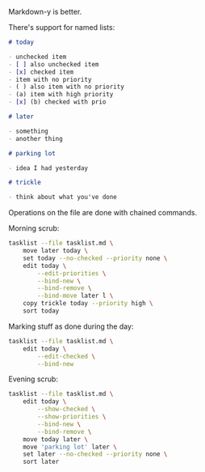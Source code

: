 Markdown-y is better.

There's support for named lists:

```markdown
# today

- unchecked item
- [ ] also unchecked item
- [x] checked item
- item with no priority
- ( ) also item with no priority
- (a) item with high priority
- [x] (b) checked with prio

# later

- something
- another thing

# parking lot

- idea I had yesterday

# trickle

- think about what you've done

```

Operations on the file are done with chained commands.

Morning scrub:

```bash
tasklist --file tasklist.md \
    move later today \
    set today --no-checked --priority none \
    edit today \
        --edit-priorities \
        --bind-new \
        --bind-remove \
        --bind-move later l \
    copy trickle today --priority high \
    sort today
```

Marking stuff as done during the day:

```bash
tasklist --file tasklist.md \
    edit today \
        --edit-checked \
        --bind-new
```

Evening scrub:

```bash
tasklist --file tasklist.md \
    edit today \
        --show-checked \
        --show-priorities \
        --bind-new \
        --bind-remove \
    move today later \
    move 'parking lot' later \
    set later --no-checked --priority none \
    sort later
```

